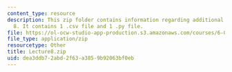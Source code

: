 ```yaml
---
content_type: resource
description: This zip folder contains information regarding additional files for lecture
  8. It contains 1 .csv file and 1 .py file.
file: https://ol-ocw-studio-app-production.s3.amazonaws.com/courses/6-0002-introduction-to-computational-thinking-and-data-science-fall-2016/dea3ddb72abd2f63a3859b92063bf0eb_Lecture8.zip
file_type: application/zip
resourcetype: Other
title: Lecture8.zip
uid: dea3ddb7-2abd-2f63-a385-9b92063bf0eb
---
```

